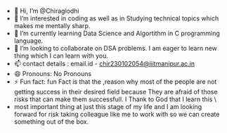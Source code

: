 - 👋 Hi, I’m @Chiraglodhi
- 👀 I’m interested in coding as well as in Studying technical topics which makes me mentally sharp.
- 🌱 I’m currently learning Data Science and Algortithm in C programming language.
- 💞️ I’m looking to collaborate on DSA problems. I am eager to learn new thing which I can learn with you.
- 📫 contact details :  email.id - chir230102054@iiitmanipur.ac.in
- 😄 Pronouns: No Pronouns
- ⚡ Fun fact: fun Fact is that the ,reason why most of the people are not getting success in their desired field because They are afraid of those risks that can make them successfull. I Thank to God that I learn this \
- most important thing at just this stage of my life and I am looking forward for risk taking colleague like me to work with so we can create something out of the box.

<!---
Chirag19082022/Chirag19082022 is a ✨ special ✨ repository because its `README.md` (this file) appears on your GitHub profile.
You can click the Preview link to take a look at your changes.
--->
